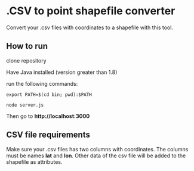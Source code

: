 # .CSV to point shapefile converter

Convert your .csv files with coordinates to a shapefile with this tool.

## How to run

clone repository

Have Java installed (version greater than 1.8)

run the following commands:

```
export PATH=$(cd bin; pwd):$PATH
```

```
node server.js
```

Then go to **http://localhost:3000**

## CSV file requirements

Make sure your .csv files has two columns with coordinates. The columns must be names **lat** and **lon**. Other data of the csv file will be added to the shapefile as attributes.
